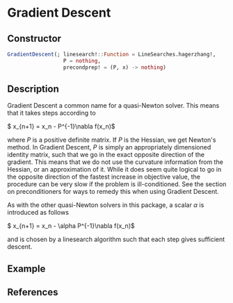 # Gradient Descent
## Constructor
```julia
GradientDescent(; linesearch!::Function = LineSearches.hagerzhang!,
                  P = nothing,
                  precondprep! = (P, x) -> nothing)
```
## Description
Gradient Descent a common name for a quasi-Newton solver. This means that it takes
steps according to

$ x_{n+1} = x_n - P^{-1}\nabla f(x_n)$

where $P$ is a positive definite matrix. If $P$ is the Hessian, we get Newton's method.
In Gradient Descent, $P$ is simply an appropriately dimensioned identity matrix,
such that we go in the exact opposite direction of the gradient. This means
that we do not use the curvature information from the Hessian, or an approximation
of it. While it does seem quite logical to go in the opposite direction of the fastest
increase in objective value, the procedure can be very slow if the problem is ill-conditioned.
See the section on preconditioners for ways to remedy this when using Gradient Descent.

As with the other quasi-Newton solvers in this package, a scalar $\alpha$ is introduced
as follows

$ x_{n+1} = x_n - \alpha P^{-1}\nabla f(x_n)$

and is chosen by a linesearch algorithm such that each step gives sufficient descent.
## Example
## References
